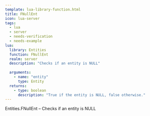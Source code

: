 ```yaml
---
template: lua-library-function.html
title: FNullEnt
icon: lua-server
tags:
  - lua
  - server
  - needs-verification
  - needs-example
lua:
  library: Entities
  function: FNullEnt
  realm: server
  description: "Checks if an entity is NULL"
  
  arguments:
    - name: "entity"
      type: Entity
  returns:
    - type: boolean
      description: "True if the entity is NULL, false otherwise."
---
```


<div class="lua__search__keywords">
Entities.FNullEnt &#x2013; Checks if an entity is NULL
</div>
